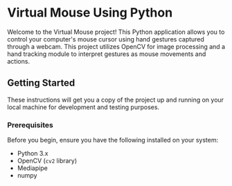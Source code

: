 # Virtual Mouse Using Python

Welcome to the Virtual Mouse project! This Python application allows you to control your computer's mouse cursor using hand gestures captured through a webcam. This project utilizes OpenCV for image processing and a hand tracking module to interpret gestures as mouse movements and actions.

## Getting Started

These instructions will get you a copy of the project up and running on your local machine for development and testing purposes.

### Prerequisites

Before you begin, ensure you have the following installed on your system:

- Python 3.x
- OpenCV (`cv2` library)
- Mediapipe
- numpy
